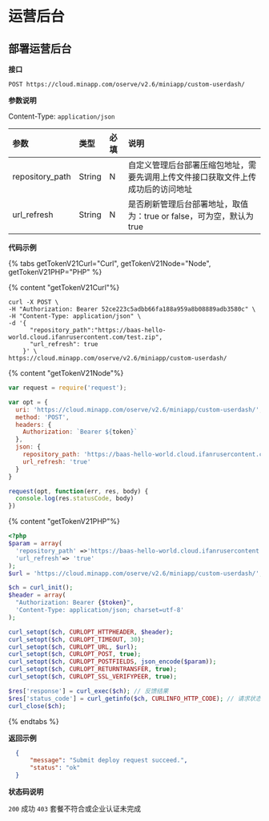 # 运营后台

## 部署运营后台

**接口**

`POST https://cloud.minapp.com/oserve/v2.6/miniapp/custom-userdash/`

**参数说明**

Content-Type: `application/json`

| 参数           | 类型   | 必填 | 说明 |
| :------------ | :----- | :-- | :-- |
| repository_path      | String | N   | 自定义管理后台部署压缩包地址，需要先调用上传文件接口获取文件上传成功后的访问地址 |
| url_refresh   | String | N   | 是否刷新管理后台部署地址，取值为：true or false，可为空，默认为 true |

**代码示例**

{% tabs getTokenV21Curl="Curl", getTokenV21Node="Node", getTokenV21PHP="PHP" %}

{% content "getTokenV21Curl"%}

```
curl -X POST \
-H "Authorization: Bearer 52ce223c5adbb66fa188a959a8b08889adb3580c" \
-H "Content-Type: application/json" \
-d '{
      "repository_path":"https://baas-hello-world.cloud.ifanrusercontent.com/test.zip",
      "url_refresh": true
    }' \
https://cloud.minapp.com/oserve/v2.6/miniapp/custom-userdash/
```

{% content "getTokenV21Node"%}

```js
var request = require('request');

var opt = {
  uri: 'https://cloud.minapp.com/oserve/v2.6/miniapp/custom-userdash/',
  method: 'POST',
  headers: {
    Authorization: `Bearer ${token}`
  },
  json: {
    repository_path: 'https://baas-hello-world.cloud.ifanrusercontent.com/test.zip',
    url_refresh: 'true'
  }
}

request(opt, function(err, res, body) {
  console.log(res.statusCode, body)
})
```

{% content "getTokenV21PHP"%}

```php
<?php
$param = array(
  'repository_path' =>'https://baas-hello-world.cloud.ifanrusercontent.com/test.zip',
  'url_refresh'=> 'true'
);
$url = 'https://cloud.minapp.com/oserve/v2.6/miniapp/custom-userdash/';

$ch = curl_init();
$header = array(
  "Authorization: Bearer {$token}",
  'Content-Type: application/json; charset=utf-8'
);

curl_setopt($ch, CURLOPT_HTTPHEADER, $header);
curl_setopt($ch, CURLOPT_TIMEOUT, 30);
curl_setopt($ch, CURLOPT_URL, $url);
curl_setopt($ch, CURLOPT_POST, true);
curl_setopt($ch, CURLOPT_POSTFIELDS, json_encode($param));
curl_setopt($ch, CURLOPT_RETURNTRANSFER, true);
curl_setopt($ch, CURLOPT_SSL_VERIFYPEER, true);

$res['response'] = curl_exec($ch); // 反馈结果
$res['status_code'] = curl_getinfo($ch, CURLINFO_HTTP_CODE); // 请求状态码
curl_close($ch);
```

{% endtabs %}

**返回示例**

```json
  {
      "message": "Submit deploy request succeed.",
      "status": "ok"
  }
```

**状态码说明**

`200` 成功
`403` 套餐不符合或企业认证未完成
